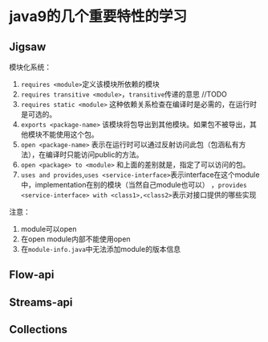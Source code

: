 # java9的几个重要特性的学习

## Jigsaw

模块化系统：
1. `requires <module>`定义该模块所依赖的模块
2. `requires transitive <module>`，`transitive`传递的意思 //TODO
3. `requires static <module>` 这种依赖关系检查在编译时是必需的，在运行时是可选的。
4. `exports <package-name>` 该模块将包导出到其他模块。如果包不被导出，其他模块不能使用这个包。
5. `open <package-name>` 表示在运行时可以通过反射访问此包（包涵私有方法），在编译时只能访问public的方法。
6. `open <package> to <module>` 和上面的差别就是，指定了可以访问的包。
7. `uses and provides`,`uses <service-interface>`表示interface在这个module中，implementation在别的模块（当然自己module也可以）
，`provides <service-interface> with <class1>,<class2>`表示对接口提供的哪些实现

注意：
1. module可以open
2. 在open module内部不能使用open
3. 在`module-info.java`中无法添加module的版本信息

## Flow-api



## Streams-api

## Collections 